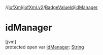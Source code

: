//[iofXml](../../../index.md)/[iofXml.v2](../index.md)/[BadgeValueId](index.md)/[idManager](id-manager.md)

# idManager

[jvm]\
protected open var [idManager](id-manager.md): [String](https://docs.oracle.com/javase/8/docs/api/java/lang/String.html)
